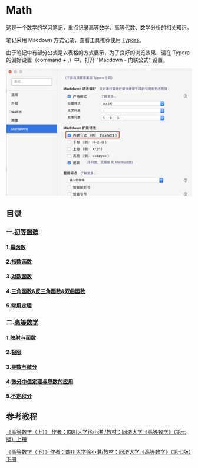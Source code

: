 # Math


这是一个数学的学习笔记，重点记录高等数学、高等代数、数学分析的相关知识。

笔记采用 Macdown 方式记录，查看工具推荐使用 [Typora](https://typora.io/)。

由于笔记中有部分公式是以表格的方式展示，为了良好的浏览效果，请在 Typora 的偏好设置（command + ,）中，打开  "Macdown - 内联公式" 设置。

<img src="./pic_readme/Typora设置.png" style="zoom:50%;" />







## 目录

### 一.[初等函数](./初等函数)

####		1.[幂函数](./初等函数/幂函数.md)
####		2.[指数函数](./初等函数/指数函数.md)
####		3.[对数函数](./初等函数/对数函数.md)
####		4.[三角函数&反三角函数&双曲函数](./初等函数/三角函数&反三角函数&双曲函数.md)

####		5.[常用定理](./初等函数/常用定理.md)



### 二.[高等数学](./高等数学)

#### 1.[映射与函数](./高等数学/01映射与函数.md)

#### 2.[极限](./高等数学/02极限.md)

#### 3.[导数与微分](./高等数学/03导数与微分.md)

#### 4.[微分中值定理与导数的应用](./高等数学/04微分中值定理与导数的应用.md)

#### 5.[不定积分](./高等数学/05不定积分.md)



## 参考教程

[《高等数学（上）》 作者：四川大学徐小湛 /教材：同济大学《高等数学》（第七版）上册](https://ke.qq.com/course/325567)

[《高等数学（下）》作者：四川大学徐小湛/教材：同济大学《高等数学》（第七版）下册](https://ke.qq.com/course/326780)


